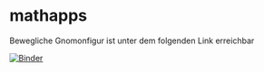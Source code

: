 # mathapps

Bewegliche Gnomonfigur ist unter dem folgenden Link erreichbar 

[![Binder](https://mybinder.org/badge.svg)](https://mybinder.org/v2/gh/rosoba/bmcsapps.git/master?urlpath=apps%2Fgnomon.ipynb)



